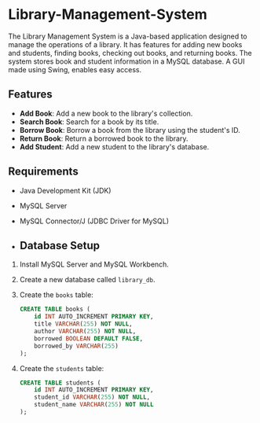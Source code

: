 # Library-Management-System
The Library Management System is a Java-based application designed to manage the operations of a library. It has features for adding new books and students, finding books, checking out books, and returning books. The system stores book and student information in a MySQL database. A GUI made using Swing, enables easy access.
## Features

- **Add Book**: Add a new book to the library's collection.
- **Search Book**: Search for a book by its title.
- **Borrow Book**: Borrow a book from the library using the student's ID.
- **Return Book**: Return a borrowed book to the library.
- **Add Student**: Add a new student to the library's database.

## Requirements

- Java Development Kit (JDK)
- MySQL Server
- MySQL Connector/J (JDBC Driver for MySQL)

- ## Database Setup

1. Install MySQL Server and MySQL Workbench.
2. Create a new database called `library_db`.
3. Create the `books` table:

    ```sql
    CREATE TABLE books (
        id INT AUTO_INCREMENT PRIMARY KEY,
        title VARCHAR(255) NOT NULL,
        author VARCHAR(255) NOT NULL,
        borrowed BOOLEAN DEFAULT FALSE,
        borrowed_by VARCHAR(255)
    );
    ```

4. Create the `students` table:

    ```sql
    CREATE TABLE students (
        id INT AUTO_INCREMENT PRIMARY KEY,
        student_id VARCHAR(255) NOT NULL,
        student_name VARCHAR(255) NOT NULL
    );
    ```


